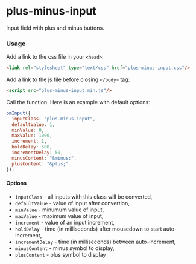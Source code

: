 # plus-minus-input

Input field with plus and minus buttons.

### Usage

Add a link to the css file in your `<head>`:

```html
<link rel="stylesheet" type="text/css" href="plus-minus-input.css"/>
```

Add a link to the js file before closing `</body>` tag:

```html
<script src="plus-minus-input.min.js"/>
```

Call the function. Here is an example with default options:

```js
pmInput({
  inputClass: "plus-minus-input",
  defaultValue: 1,
  minValue: 0,
  maxValue: 1000,
  increment: 1,
  holdDelay: 500,
  incrementDelay: 50,
  minusContent: "&minus;",
  plusContent: "&plus;"
});
```

#### Options

- `inputClass` - all inputs with this class will be converted,
- `defaultValue` - value of input after convertion,
- `minValue` - minumum value of input,
- `maxValue` - maximum value of input,
- `increment` - value of an input increment,
- `holdDelay` - time (in milliseconds) after mousedown to start auto-increment,
- `incrementDelay` - time (in milliseconds) between auto-increment,
- `minusContent` - minus symbol to display,
- `plusContent` - plus symbol to display